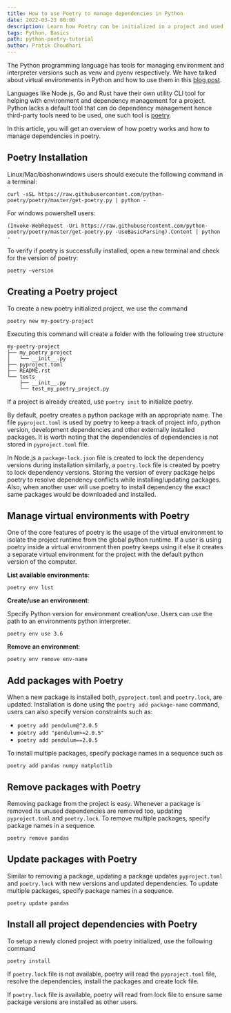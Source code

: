 ```yaml
---
title: How to use Poetry to manage dependencies in Python 
date: 2022-03-23 00:00
description: Learn how Poetry can be initialized in a project and used to resolve dependencies.
tags: Python, Basics
path: python-poetry-tutorial
author: Pratik Choudhari
---
```


The Python programming language has tools for managing environment and interpreter versions such as venv and pyenv respectively. We have talked about virtual environments in Python and how to use them in this [blog post](https://www.python-engineer.com/posts/virtual-environments-python/).

Languages like Node.js, Go and Rust have their own utility CLI tool for helping with environment and dependency management for a project. Python lacks a default tool that can do dependency management hence third-party tools need to be used, one such tool is [poetry](https://python-poetry.org).

In this article, you 
will get an overview of how poetry works and how to manage dependencies in poetry.

## Poetry Installation

Linux/Mac/bashonwindows users should execute the following command in a terminal:

```console
curl -sSL https://raw.githubusercontent.com/python-poetry/poetry/master/get-poetry.py | python -
```

For windows powershell users:

```console
(Invoke-WebRequest -Uri https://raw.githubusercontent.com/python-poetry/poetry/master/get-poetry.py -UseBasicParsing).Content | python -
```

To verify if poetry is successfully installed, open a new terminal and check for the version of poetry:

```console
poetry –version
```

## Creating a Poetry project

To create a new poetry initialized project, we use the command

```console
poetry new my-poetry-project
```

Executing this command will create a folder with the following tree structure

```console
my-poetry-project
├── my_poetry_project
│   └── __init__.py
├── pyproject.toml
├── README.rst
└── tests
    ├── __init__.py
    └── test_my_poetry_project.py
```

If a project is already created, use `poetry init` to initialize poetry.

By default, poetry creates a python package with an appropriate name. The file `pyproject.toml` is used by poetry to keep a track of project info, python version, development dependencies and other externally installed packages. It is worth noting that the dependencies of dependencies is not stored in `pyproject.toml` file.

In Node.js a `package-lock.json` file is created to lock the dependency versions during installation similarly, a `poetry.lock` file is created by poetry to lock dependency versions. Storing the version of every package helps poetry to resolve dependency conflicts while installing/updating packages. Also, when another user will use poetry to install dependency the exact same packages would be downloaded and installed.

## Manage virtual environments with Poetry

One of the core features of poetry is the usage of the virtual environment to isolate the project runtime from the global python runtime. If a user is using poetry inside a virtual environment then poetry keeps using it else it creates a separate virtual environment for the project with the default python version of the computer.

**List available environments**:

```console
poetry env list
```

**Create/use an environment**:

Specify Python version for environment creation/use. Users can use the path to an environments python interpreter.

```console
poetry env use 3.6
```

**Remove an environment**:

```console
poetry env remove env-name
```

## Add packages with Poetry

When a new package is installed both, `pyproject.toml` and `poetry.lock`, are updated. Installation is done using the `poetry add package-name` command, users can also specify version constraints such as:

- `poetry add pendulum@^2.0.5`
- `poetry add "pendulum>=2.0.5"`
- `poetry add pendulum==2.0.5`

To install multiple packages, specify package names in a sequence such as

```console
poetry add pandas numpy matplotlib 
```

## Remove packages with Poetry

Removing package from the project is easy. Whenever a package is removed its unused dependencies are removed too, updating  `pyproject.toml` and `poetry.lock`. To remove multiple packages, specify package names in a sequence.

```console
poetry remove pandas
```

## Update packages with Poetry

Similar to removing a package, updating a package updates `pyproject.toml` and `poetry.lock` with new versions and updated dependencies. To update multiple packages, specify package names in a sequence.

```console
poetry update pandas
```

## Install all project dependencies with Poetry

To setup a newly cloned project with poetry initialized, use the following command

```console
poetry install
```

If `poetry.lock` file is not available, poetry will read the `pyproject.toml` file, resolve the dependencies, install the packages and create lock file. 

If `poetry.lock` file is available, poetry will read from lock file to ensure same package versions are installed as other users.
